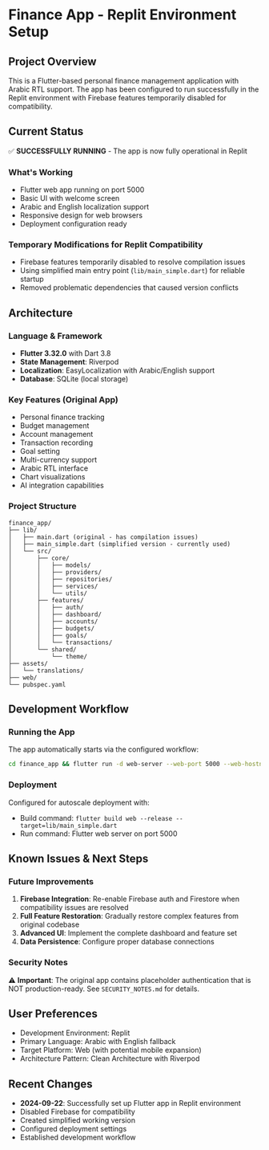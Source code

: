 # Finance App - Replit Environment Setup

## Project Overview
This is a Flutter-based personal finance management application with Arabic RTL support. The app has been configured to run successfully in the Replit environment with Firebase features temporarily disabled for compatibility.

## Current Status
✅ **SUCCESSFULLY RUNNING** - The app is now fully operational in Replit

### What's Working
- Flutter web app running on port 5000
- Basic UI with welcome screen
- Arabic and English localization support
- Responsive design for web browsers
- Deployment configuration ready

### Temporary Modifications for Replit Compatibility
- Firebase features temporarily disabled to resolve compilation issues
- Using simplified main entry point (`lib/main_simple.dart`) for reliable startup
- Removed problematic dependencies that caused version conflicts

## Architecture

### Language & Framework
- **Flutter 3.32.0** with Dart 3.8
- **State Management**: Riverpod
- **Localization**: EasyLocalization with Arabic/English support
- **Database**: SQLite (local storage)

### Key Features (Original App)
- Personal finance tracking
- Budget management
- Account management
- Transaction recording
- Goal setting
- Multi-currency support
- Arabic RTL interface
- Chart visualizations
- AI integration capabilities

### Project Structure
```
finance_app/
├── lib/
│   ├── main.dart (original - has compilation issues)
│   ├── main_simple.dart (simplified version - currently used)
│   └── src/
│       ├── core/
│       │   ├── models/
│       │   ├── providers/
│       │   ├── repositories/
│       │   ├── services/
│       │   └── utils/
│       ├── features/
│       │   ├── auth/
│       │   ├── dashboard/
│       │   ├── accounts/
│       │   ├── budgets/
│       │   ├── goals/
│       │   └── transactions/
│       └── shared/
│           └── theme/
├── assets/
│   └── translations/
├── web/
└── pubspec.yaml
```

## Development Workflow

### Running the App
The app automatically starts via the configured workflow:
```bash
cd finance_app && flutter run -d web-server --web-port 5000 --web-hostname 0.0.0.0 --target=lib/main_simple.dart
```

### Deployment
Configured for autoscale deployment with:
- Build command: `flutter build web --release --target=lib/main_simple.dart`
- Run command: Flutter web server on port 5000

## Known Issues & Next Steps

### Future Improvements
1. **Firebase Integration**: Re-enable Firebase auth and Firestore when compatibility issues are resolved
2. **Full Feature Restoration**: Gradually restore complex features from original codebase
3. **Advanced UI**: Implement the complete dashboard and feature set
4. **Data Persistence**: Configure proper database connections

### Security Notes
⚠️ **Important**: The original app contains placeholder authentication that is NOT production-ready. See `SECURITY_NOTES.md` for details.

## User Preferences
- Development Environment: Replit
- Primary Language: Arabic with English fallback
- Target Platform: Web (with potential mobile expansion)
- Architecture Pattern: Clean Architecture with Riverpod

## Recent Changes
- **2024-09-22**: Successfully set up Flutter app in Replit environment
- Disabled Firebase for compatibility
- Created simplified working version
- Configured deployment settings
- Established development workflow